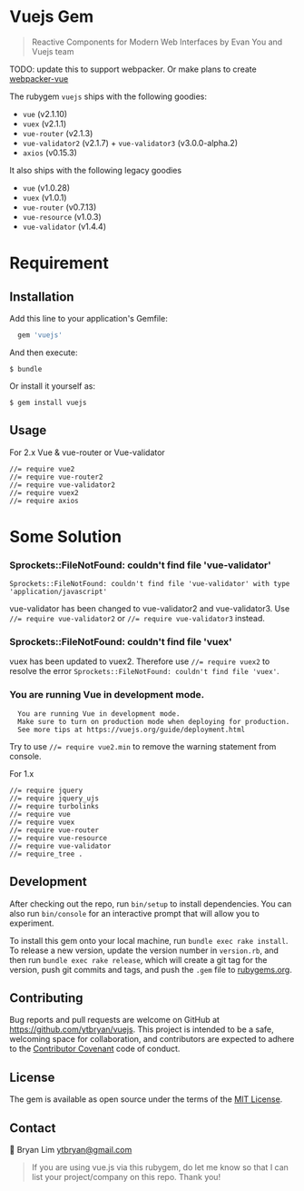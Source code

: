 # Vuejs Gem

> Reactive Components for Modern Web Interfaces by Evan You and Vuejs team

TODO: update this to support webpacker. Or make plans to create [webpacker-vue](https://github.com/ytbryan/webpacker-vue)

The rubygem `vuejs` ships with the following goodies:

  - `vue` (v2.1.10)
  - `vuex` (v2.1.1)
  - `vue-router` (v2.1.3)
  - `vue-validator2` (v2.1.7) + `vue-validator3` (v3.0.0-alpha.2)
  - `axios` (v0.15.3)

It also ships with the following legacy goodies

  - `vue` (v1.0.28)
  - `vuex` (v1.0.1)
  - `vue-router` (v0.7.13)
  - `vue-resource` (v1.0.3)
  - `vue-validator` (v1.4.4)

# Requirement

## Installation

Add this line to your application's Gemfile:

```ruby
  gem 'vuejs'
```

And then execute:

    $ bundle

Or install it yourself as:

    $ gem install vuejs

## Usage

For 2.x Vue & vue-router or Vue-validator
```
//= require vue2
//= require vue-router2
//= require vue-validator2
//= require vuex2
//= require axios
```

# Some Solution

### Sprockets::FileNotFound: couldn't find file 'vue-validator'

```
Sprockets::FileNotFound: couldn't find file 'vue-validator' with type 'application/javascript'
```
vue-validator has been changed to vue-validator2
and vue-validator3. Use `//= require vue-validator2` or `//= require vue-validator3` instead.


### Sprockets::FileNotFound: couldn't find file 'vuex'

vuex has been updated to vuex2. Therefore use `//= require vuex2` to resolve the error `Sprockets::FileNotFound: couldn't find file 'vuex'`.


###   You are running Vue in development mode.

```
  You are running Vue in development mode.
  Make sure to turn on production mode when deploying for production.
  See more tips at https://vuejs.org/guide/deployment.html
```

Try to use `//= require vue2.min` to remove the warning statement from console.


For 1.x

```
//= require jquery
//= require jquery_ujs
//= require turbolinks
//= require vue
//= require vuex
//= require vue-router
//= require vue-resource
//= require vue-validator
//= require_tree .
```

## Development

After checking out the repo, run `bin/setup` to install dependencies. You can also run `bin/console` for an interactive prompt that will allow you to experiment.

To install this gem onto your local machine, run `bundle exec rake install`. To release a new version, update the version number in `version.rb`, and then run `bundle exec rake release`, which will create a git tag for the version, push git commits and tags, and push the `.gem` file to [rubygems.org](https://rubygems.org).

## Contributing

Bug reports and pull requests are welcome on GitHub at https://github.com/ytbryan/vuejs. This project is intended to be a safe, welcoming space for collaboration, and contributors are expected to adhere to the [Contributor Covenant](http://contributor-covenant.org) code of conduct.


## License

The gem is available as open source under the terms of the [MIT License](http://opensource.org/licenses/MIT).


## Contact

📮 Bryan Lim ytbryan@gmail.com

> If you are using vue.js via this rubygem, do let me know so that I can list your project/company on this repo. Thank you! 
